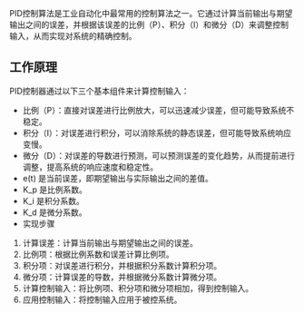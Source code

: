 PID控制算法是工业自动化中最常用的控制算法之一。它通过计算当前输出与期望输出之间的误差，并根据该误差的比例（P）、积分（I）和微分（D）来调整控制输入，从而实现对系统的精确控制。

## 工作原理

PID控制器通过以下三个基本组件来计算控制输入：
- 比例（P）：直接对误差进行比例放大，可以迅速减少误差，但可能导致系统不稳定。
- 积分（I）：对误差进行积分，可以消除系统的静态误差，但可能导致系统响应变慢。
- 微分（D）：对误差的导数进行预测，可以预测误差的变化趋势，从而提前进行调整，提高系统的响应速度和稳定性。
- e(t) 是当前误差，即期望输出与实际输出之间的差值。
- K_p 是比例系数。
- K_i 是积分系数。
- K_d 是微分系数。
- 实现步骤

1. 计算误差：计算当前输出与期望输出之间的误差。
2. 比例项：根据比例系数和误差计算比例项。
3. 积分项：对误差进行积分，并根据积分系数计算积分项。
4. 微分项：计算误差的导数，并根据微分系数计算微分项。
5. 计算控制输入：将比例项、积分项和微分项相加，得到控制输入。
6. 应用控制输入：将控制输入应用于被控系统。
